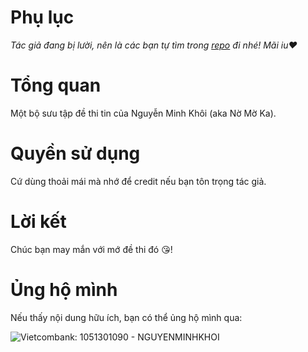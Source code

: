 # Phụ lục
*Tác giả đang bị lười, nên là các bạn tự tìm trong [repo](https://github.com/nguyenminhkhoi2009/nomokavanhungdethi/) đi nhé! Mãi iu❤️*

# Tổng quan
Một bộ sưu tập đề thi tin của Nguyễn Minh Khôi (aka Nờ Mờ Ka).

# Quyền sử dụng
Cứ dùng thoải mái mà nhớ để credit nếu bạn tôn trọng tác giả.

# Lời kết
Chúc bạn may mắn với mớ đề thi đó 😘!

# Ủng hộ mình

Nếu thấy nội dung hữu ích, bạn có thể ủng hộ mình qua:

![Vietcombank: 1051301090 - NGUYENMINHKHOI](https://nomokavanhungdethi.nguyenminhkhoi.io.vn/vcb_donate.png)

